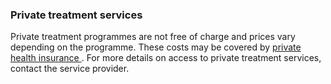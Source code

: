 ###  Private treatment services

Private treatment programmes are not free of charge and prices vary depending
on the programme. These costs may be covered by [ private health insurance
](/en/health/health-system/private-health-insurance/) . For more details on
access to private treatment services, contact the service provider.
